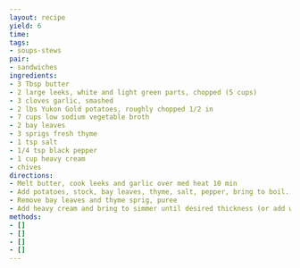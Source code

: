```yaml
---
layout: recipe
yield: 6
time: 
tags:
- soups-stews
pair:
- sandwiches
ingredients:
- 3 Tbsp butter
- 2 large leeks, white and light green parts, chopped (5 cups)
- 3 cloves garlic, smashed
- 2 lbs Yukon Gold potatoes, roughly chopped 1/2 in
- 7 cups low sodium vegetable broth
- 2 bay leaves
- 3 sprigs fresh thyme
- 1 tsp salt
- 1/4 tsp black pepper
- 1 cup heavy cream
- chives
directions:
- Melt butter, cook leeks and garlic over med heat 10 min
- Add potatoes, stock, bay leaves, thyme, salt, pepper, bring to boil. Simmer 15 min until potatoes are very soft
- Remove bay leaves and thyme sprig, puree
- Add heavy cream and bring to simmer until desired thickness (or add water/broth to thin)
methods:
- []
- []
- []
- []
---
```

